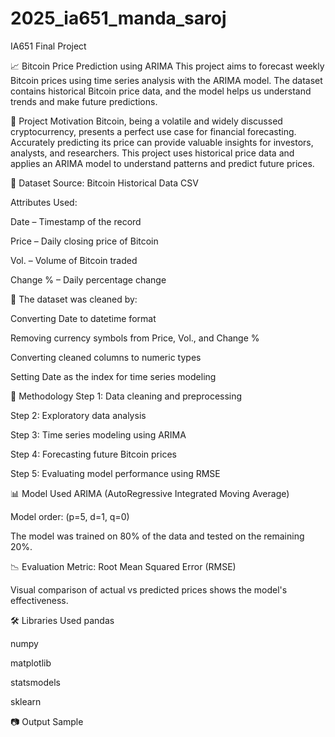 # 2025_ia651_manda_saroj

IA651 Final Project

📈 Bitcoin Price Prediction using ARIMA
This project aims to forecast weekly Bitcoin prices using time series analysis with the ARIMA model. The dataset contains historical Bitcoin price data, and the model helps us understand trends and make future predictions.

🧠 Project Motivation
Bitcoin, being a volatile and widely discussed cryptocurrency, presents a perfect use case for financial forecasting. Accurately predicting its price can provide valuable insights for investors, analysts, and researchers. This project uses historical price data and applies an ARIMA model to understand patterns and predict future prices.

📁 Dataset
Source: Bitcoin Historical Data CSV

Attributes Used:

Date – Timestamp of the record

Price – Daily closing price of Bitcoin

Vol. – Volume of Bitcoin traded

Change % – Daily percentage change

🔧 The dataset was cleaned by:

Converting Date to datetime format

Removing currency symbols from Price, Vol., and Change %

Converting cleaned columns to numeric types

Setting Date as the index for time series modeling

🧪 Methodology
Step 1: Data cleaning and preprocessing

Step 2: Exploratory data analysis

Step 3: Time series modeling using ARIMA

Step 4: Forecasting future Bitcoin prices

Step 5: Evaluating model performance using RMSE

📊 Model Used
ARIMA (AutoRegressive Integrated Moving Average)

Model order: (p=5, d=1, q=0)

The model was trained on 80% of the data and tested on the remaining 20%.

📉 Evaluation
Metric: Root Mean Squared Error (RMSE)

Visual comparison of actual vs predicted prices shows the model's effectiveness.

🛠️ Libraries Used
pandas

numpy

matplotlib

statsmodels

sklearn

📷 Output Sample
